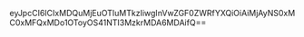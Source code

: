 eyJpcCI6ICIxMDQuMjEuOTIuMTkzIiwgInVwZGF0ZWRfYXQiOiAiMjAyNS0xMC0xMFQxMDo1OToyOS41NTI3MzkrMDA6MDAifQ==